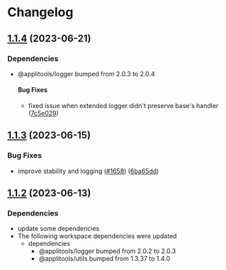 # Changelog

## [1.1.4](https://github.com/applitools/eyes.sdk.javascript1/compare/js/socket@1.1.3...js/socket@1.1.4) (2023-06-21)


### Dependencies

* @applitools/logger bumped from 2.0.3 to 2.0.4
  #### Bug Fixes

  * fixed issue when extended logger didn't preserve base's handler ([7c5e029](https://github.com/applitools/eyes.sdk.javascript1/commit/7c5e0299522f792aad72b7b3827df31a1ab2d68f))

## [1.1.3](https://github.com/applitools/eyes.sdk.javascript1/compare/js/socket@1.1.2...js/socket@1.1.3) (2023-06-15)


### Bug Fixes

* improve stability and logging ([#1658](https://github.com/applitools/eyes.sdk.javascript1/issues/1658)) ([6ba65dd](https://github.com/applitools/eyes.sdk.javascript1/commit/6ba65dd4813ee102e41ecf930b3bc7c87e13495c))

## [1.1.2](https://github.com/applitools/eyes.sdk.javascript1/compare/js/socket-v1.1.1...js/socket@1.1.2) (2023-06-13)


### Dependencies

* update some dependencies
* The following workspace dependencies were updated
  * dependencies
    * @applitools/logger bumped from 2.0.2 to 2.0.3
    * @applitools/utils bumped from 1.3.37 to 1.4.0
